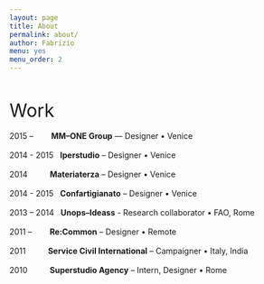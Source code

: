 ```yaml
---
layout: page
title: About
permalink: about/
author: Fabrizio
menu: yes
menu_order: 2
---
```

<br>
<br>
<font size="6"> Work </font size>
<br>
<br>
2015 – &nbsp;&nbsp;&nbsp;&nbsp;&nbsp;&nbsp; <b>MM–ONE Group</b> — Designer • Venice
<br>
<br>
2014 - 2015 &nbsp; <b>Iperstudio</b> – Designer • Venice
<br>
<br>
2014 &nbsp;&nbsp;&nbsp;&nbsp;&nbsp;&nbsp;&nbsp;&nbsp; <b>Materiaterza</b> – Designer • Venice
<br>
<br>
2014 - 2015 &nbsp; <b>Confartigianato</b> – Designer • Venice
<br>
<br>
2013 – 2014 &nbsp; <b>Unops–Ideass</b> - Research collaborator • FAO, Rome
<br>
<br>
2011 – &nbsp;&nbsp;&nbsp;&nbsp;&nbsp;&nbsp; <b>Re:Common</b> – Designer • Remote
<br>
<br>
2011 &nbsp;&nbsp;&nbsp;&nbsp;&nbsp;&nbsp;&nbsp;&nbsp; <b>Service Civil International</b> – Campaigner • Italy, India
<br>
<br>
2010 &nbsp;&nbsp;&nbsp;&nbsp;&nbsp;&nbsp;&nbsp;&nbsp; <b>Superstudio Agency</b> – Intern, Designer • Rome


<!--
FFFF33
I graduated in 2014 at IUAV University of Venice, Master in Visual and Multimedia Communication – <a href="http://www.interaction-venice.com/" target="_blank">IxD program</a> – run by Gillian Crampton Smith and Philip Tabor.
-->

<!--
<p>
I joined as Interaction and Visual designer, <a href="http://www.iperstudio.net/" target="_blank"><font color="black">Iperstudio </a></font> Design Network for <font color="blue"><a href="https://www.careof.org/" target="_blank"><font color="black">C/O</a></font> web project and <a href="http://materiaterza.com/" target="_blank"><font color="black">Materiaterza</a></font> Design Collective for <a href="http://venice-future.com/" target="_blank"><font color="black">V>>F</a></font> project.
</p>
-->
<!--
I design communication strategies and interfaces, building navigation flow, wireframes, mockups and prototypes for web products.
<p>
<!-- I am a member of <a href="http://www.iperstudio.net/about" target="_blank">Iperstudio Design Network</a>. -->
<!--
As designer and illustrator I collaborated with agencies and organizations such as Unops—Ideass, Confartigianato Venezia, Re:common, Careof, Zeroviolenza, Superstudio media agency, BTM + Salviati, Materiaterza Design Collective.
-->
<br>

<p>
<!--
The latest project I worked on is <a href="https://www.careof.org/" target="_blank">Careof website</a>.
You can explore part of my work visiting <a href="http://fabriziogoglia.com//Projects/">Projects section</a> or <a href="http://www.iperstudio.net" target="_blank">Iperstudio website</a>. For collaborative inquiries or sharing ideas please contact me via <a href="mailto:info@fabriziogoglia.com">email</a>.
-->
</p>
